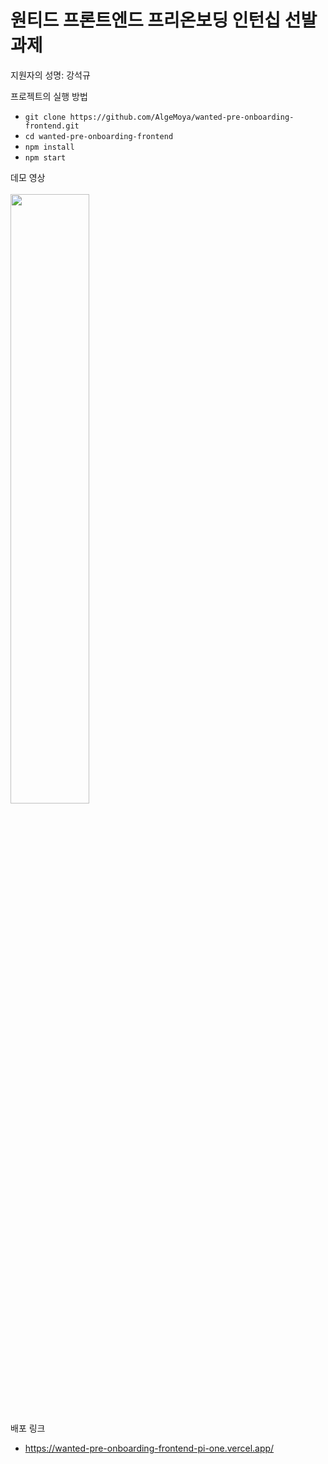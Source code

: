 # 원티드 프론트엔드 프리온보딩 인턴십 선발과제

지원자의 성명: 강석규

프로젝트의 실행 방법
- `git clone https://github.com/AlgeMoya/wanted-pre-onboarding-frontend.git`
- `cd wanted-pre-onboarding-frontend`
- `npm install`
- `npm start`

데모 영상
<br />
<br />
<img src="https://github.com/AlgeMoya/wanted-pre-onboarding-frontend/assets/8746067/17da9a00-28f8-41a1-ac48-dd097cbc0ebd" width=50%/>

배포 링크
- https://wanted-pre-onboarding-frontend-pi-one.vercel.app/
